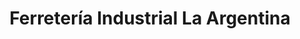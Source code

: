 ---
title: "Ferretería Industrial La Argentina"
url: /campana/ferreteria-industrial-la-argentina/
shop: Eisenwaren
---
